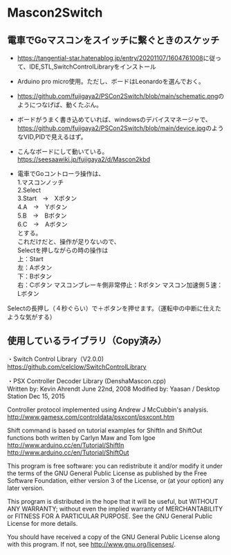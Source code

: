# Mascon2Switch
## 電車でGoマスコンをスイッチに繫ぐときのスケッチ  
- <https://tangential-star.hatenablog.jp/entry/20201107/1604761008>に従って、IDE,STL,SwitchControlLibraryをインストール
- Arduino pro micro使用。ただし、ボードはLeonardoを選んでおく。
- <https://github.com/fujigaya2/PSCon2Switch/blob/main/schematic.png>のようにつなげば、動くたぶん。
- ボードがうまく書き込めていれば、windowsのデバイスマネージャで、<https://github.com/fujigaya2/PSCon2Switch/blob/main/device.jpg>のようなVID,PIDで見えるはず。
- こんなボードにして動いている。<https://seesaawiki.jp/fujigaya2/d/Mascon2kbd> 

- 電車でGoコントローラ操作は、  
1.マスコンノッチ  
2.Select  
3.Start　→　Xボタン  
4.A　→　Yボタン  
5.B　→　Bボタン  
6.C　→　Aボタン  
とする。  
これだけだと、操作が足りないので、  
Selectを押しながらの時の操作は  
上：Start  
左：Aボタン  
下：Bボタン  
右：Cボタン
マスコンブレーキ側非常停止：Rボタン
マスコン加速側５速：Lボタン
  
Selectの長押し（４秒ぐらい）で＋ボタンを押せます。（運転中の中断に仕えたような気がする）  

## 使用しているライブラリ（Copy済み）  
・Switch Control Library（V2.0.0)  
https://github.com/celclow/SwitchControlLibrary

・PSX Controller Decoder Library (DenshaMascon.cpp)  
Written by: Kevin Ahrendt June 22nd, 2008
Modified by: Yaasan / Desktop Station Dec 15, 2015

Controller protocol implemented using Andrew J McCubbin's analysis.
http://www.gamesx.com/controldata/psxcont/psxcont.htm

Shift command is based on tutorial examples for ShiftIn and ShiftOut
functions both written by Carlyn Maw and Tom Igoe
http://www.arduino.cc/en/Tutorial/ShiftIn
http://www.arduino.cc/en/Tutorial/ShiftOut

This program is free software: you can redistribute it and/or modify
it under the terms of the GNU General Public License as published by
the Free Software Foundation, either version 3 of the License, or
(at your option) any later version.

This program is distributed in the hope that it will be useful,
but WITHOUT ANY WARRANTY; without even the implied warranty of
MERCHANTABILITY or FITNESS FOR A PARTICULAR PURPOSE.  See the
GNU General Public License for more details.

You should have received a copy of the GNU General Public License
along with this program.  If not, see <http://www.gnu.org/licenses/>.
